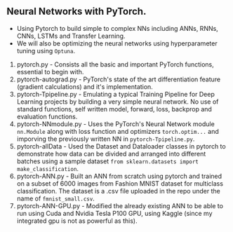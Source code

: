 ## Neural Networks with PyTorch.
- Using Pytorch to build simple to complex NNs including ANNs, RNNs, CNNs, LSTMs and Transfer Learning.
- We will also be optimizing the neural networks using hyperparameter tuning using `Optuna`.

1. pytorch.py - Consists all the basic and important PyTorch functions, essential to begin with.
2. pytorch-autograd.py - PyTorch's state of the art differentiation feature (gradient calculations) and it's implementation.
3. pytorch-Tpipeline.py - Emulating a typical Training Pipeline for Deep Learning projects by building a very simple neural network. No use of standard functions, self written model, forward, loss, backprop and evaluation functions.
4. pytorch-NNmodule.py - Uses the PyTorch's Neural Network module `nn.Module` along with loss function and optimizers `torch.optim...` and imporving the previously written NN in `pytorch-Tpipeline.py`.
5. pytorch-allData - Used the Dataset and Dataloader classes in pytorch to demonstrate how data can be divided and arranged into different batches using a sample dataset `from sklearn.datasets import make_classification`.
6. pytorch-ANN.py - Built an ANN from scratch using pytorch and trained on a subset of 6000 images from Fashion MNIST dataset for multiclass classification. The dataset is a .csv file uploaded in the repo under the name of `fmnist_small.csv`.
7. pytorch-ANN-GPU.py - Modified the already existing ANN to be able to run using Cuda and Nvidia Tesla P100 GPU, using Kaggle (since my integrated gpu is not as powerful as this). 
